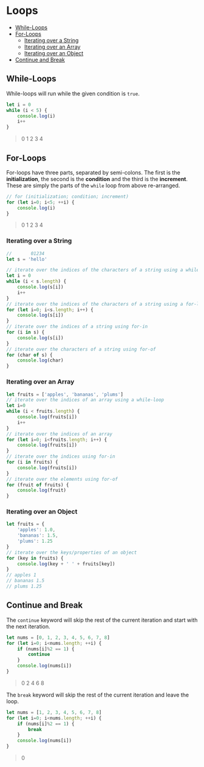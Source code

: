 
# Loops

- [While-Loops](#while-loops)
- [For-Loops](#for-loops)
  - [Iterating over a String](#iterating-over-a-string)
  - [Iterating over an Array](#iterating-over-an-array)
  - [Iterating over an Object](#iterating-over-an-object)
- [Continue and Break](#continue-and-break)

## While-Loops

While-loops will run while the given condition is `true`.

```javascript
let i = 0
while (i < 5) {
    console.log(i)
    i++
}
```
> 0
> 1
> 2
> 3
> 4


## For-Loops

For-loops have three parts, separated by semi-colons. The first is the **initialization**, the second is the **condition** and the third is the **increment**. These are simply the parts of the `while` loop from above re-arranged.

```javascript
// for (initialization; condition; increment)
for (let i=0; i<5; ++i) {
    console.log(i)
}
```
> 0
> 1
> 2
> 3
> 4

### Iterating over a String

```javascript
//       01234
let s = 'hello'

// iterate over the indices of the characters of a string using a while-loop
let i = 0
while (i < s.length) {
    console.log(s[i])
    i++
}
// iterate over the indices of the characters of a string using a for-loop
for (let i=0; i<s.length; i++) {
    console.log(s[i])
}
// iterate over the indices of a string using for-in
for (i in s) {
    console.log(s[i])
}
// iterate over the characters of a string using for-of
for (char of s) {
    console.log(char)
}
```

### Iterating over an Array

```javascript
let fruits = ['apples', 'bananas', 'plums']
// iterate over the indices of an array using a while-loop
let i=0
while (i < fruits.length) {
    console.log(fruits[i])
    i++
}
// iterate over the indices of an array
for (let i=0; i<fruits.length; i++) {
    console.log(fruits[i])
}
// iterate over the indices using for-in
for (i in fruits) {
    console.log(fruits[i])
}
// iterate over the elements using for-of
for (fruit of fruits) {
    console.log(fruit)
}
```

### Iterating over an Object


```javascript
let fruits = {
    'apples': 1.0,
    'bananas': 1.5,
    'plums': 1.25
}
// iterate over the keys/properties of an object
for (key in fruits) {
    console.log(key + ' ' + fruits[key])
}
// apples 1
// bananas 1.5
// plums 1.25
```


## Continue and Break

The `continue` keyword will skip the rest of the current iteration and start with the next iteration.

```javascript
let nums = [0, 1, 2, 3, 4, 5, 6, 7, 8]
for (let i=0; i<nums.length; ++i) {
    if (nums[i]%2 == 1) {
        continue
    }
    console.log(nums[i])
}
```
> 0
> 2
> 4
> 6
> 8


The `break` keyword will skip the rest of the current iteration and leave the loop.

```javascript
let nums = [1, 2, 3, 4, 5, 6, 7, 8]
for (let i=0; i<nums.length; ++i) {
    if (nums[i]%2 == 1) {
        break
    }
    console.log(nums[i])
}
```
> 0